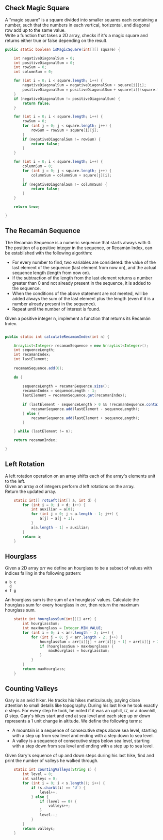 ## Check Magic Square

A "magic square" is a square divided into smaller squares each containing a number, such that the numbers in each vertical, horizontal, and diagonal row add up to the same value.  
Write a function that takes a 2D array, checks if it's a magic square and returns either true or false depending on the result.

```java
public static boolean isMagicSquare(int[][] square) {

	int negativeDiagonalSum = 0;
	int positiveDiagonalSum = 0;
	int rowSum = 0;
	int columnSum = 0;

	for (int i = 0; i < square.length; i++) {
		negativeDiagonalSum = negativeDiagonalSum + square[i][i];
		positiveDiagonalSum = positiveDiagonalSum + square[i][(square.length - 1) - i];
	}
	if (negativeDiagonalSum != positiveDiagonalSum) {
		return false;
	}

	for (int i = 0; i < square.length; i++) {
		rowSum = 0;
		for (int j = 0; j < square.length; j++) {
			rowSum = rowSum + square[i][j];
		}
		if (negativeDiagonalSum != rowSum) {
			return false;
		}
	}

	for (int i = 0; i < square.length; i++) {
		columnSum = 0;
		for (int j = 0; j < square.length; j++) {
			columnSum = columnSum + square[j][i];
		}
		if (negativeDiagonalSum != columnSum) {
			return false;
		}
	}

	return true;

}
```

## The Recamán Sequence

The Recamán Sequence is a numeric sequence that starts always with 0. The position of a positive integer in the sequence, or Recamán Index, can be established with the following algorithm:

* For every number to find, two variables are considered: the value of the last element of the sequence (last element from now on), and the actual sequence length (length from now on).
* If the subtraction of the length from the last element returns a number greater than 0 and not already present in the sequence, it is added to the sequence.
* When the conditions of the above statement are not meeted, will be added always the sum of the last element plus the length (even if it is a number already present in the sequence).
* Repeat until the number of interest is found.

Given a positive integer n, implement a function that returns its Recamán Index.

```java

public static int calculateRecamanIndex(int n) {

	ArrayList<Integer> recamanSequence = new ArrayList<Integer>();
	int sequenceLength;
	int recamanIndex;
	int lastElement;
	
	recamanSequence.add(0);
	
	do {
		
		sequenceLength = recamanSequence.size();
		recamanIndex = sequenceLength - 1;
		lastElement = recamanSequence.get(recamanIndex);
		
		if (lastElement - sequenceLength > 0 && !recamanSequence.contains(lastElement - sequenceLength)) {
			recamanSequence.add(lastElement - sequenceLength);
		} else {
			recamanSequence.add(lastElement + sequenceLength);
		}

	} while (lastElement != n);

	return recamanIndex;

}
```

## Left Rotation

A left rotation operation on an array shifts each of the array's elements  unit to the left.  
Given an array *a* of integers perform *d* left rotations on the array.  
Return the updated array.

```java
    static int[] rotLeft(int[] a, int d) {
        for (int i = 0; i < d; i++) {
            int auxiliar = a[0];
            for (int j = 0; j < a.length - 1; j++) {
                a[j] = a[j + 1];
            }
            a[a.length - 1] = auxiliar;
        }
        return a;
    }
```

## Hourglass

Given a 2D array *arr* we define an hourglass to be a subset of values with indices falling in the following pattern:  
```
a b c  
  d    
e f g
```
An hourglass sum is the sum of an hourglass' values.
Calculate the hourglass sum for every hourglass in *arr*, then return the maximum hourglass sum.

```java
    static int hourglassSum(int[][] arr) {
        int hourglassSum;
        int maxHourglass = Integer.MIN_VALUE;
        for (int i = 0; i < arr.length - 2; i++) {
            for (int j = 0; j < arr.length - 2; j++) {
                hourglassSum = arr[i][j] + arr[i][j + 1] + arr[i][j + 2] + arr[i + 1][j + 1] + arr[i + 2][j] + arr[i + 2][j + 1] + arr[i + 2][j + 2];
                if (hourglassSum > maxHourglass) {
                    maxHourglass = hourglassSum;
                }
            }
        }
        return maxHourglass;
    }
```

## Counting Valleys

Gary is an avid hiker. He tracks his hikes meticulously, paying close attention to small details like topography. During his last hike he took exactly *n* steps. For every step he took, he noted if it was an uphill, *U*, or a downhill, *D* step. Gary's hikes start and end at sea level and each step up or down represents a 1 unit change in altitude. We define the following terms:

* A mountain is a sequence of consecutive steps above sea level, starting with a step up from sea level and ending with a step down to sea level.
* A valley is a sequence of consecutive steps below sea level, starting with a step down from sea level and ending with a step up to sea level.

Given Gary's sequence of up and down steps during his last hike, find and print the number of valleys he walked through.

```java
    static int countingValleys(String s) {
        int level = 0;
        int valleys = 0;
        for (int i = 0; i < s.length(); i++) {
            if (s.charAt(i) == 'U') {
                level++;
            } else {
                if (level == 0) {
                    valleys++;
                }
                level--;
            }
        }
        return valleys;
    }
```
